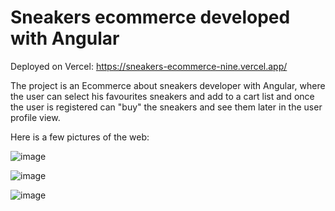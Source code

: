 # Sneakers ecommerce developed with Angular

Deployed on Vercel: https://sneakers-ecommerce-nine.vercel.app/

The project is an Ecommerce about sneakers developer with Angular, where the user can select his favourites sneakers and add to a cart list and once the user is registered can "buy" the sneakers and see them later in the user profile view.

Here is a few pictures of the web:

![image](https://user-images.githubusercontent.com/94851836/178165388-f6324be6-1001-4738-8310-971987405088.png)

![image](https://user-images.githubusercontent.com/94851836/178165407-81fb1f51-340a-41a9-b628-f6731d83f1e0.png)

![image](https://user-images.githubusercontent.com/94851836/178165422-61791808-379f-46f1-a90c-526068613304.png)

